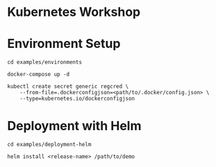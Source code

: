 # Kubernetes Workshop



# Environment Setup

```
cd examples/environments
```

```
docker-compose up -d
```


```
kubectl create secret generic regcred \
    --from-file=.dockerconfigjson=<path/to/.docker/config.json> \
    --type=kubernetes.io/dockerconfigjson
```

# Deployment with Helm

```
cd examples/deployment-helm
```

```
helm install <release-name> /path/to/demo
```
